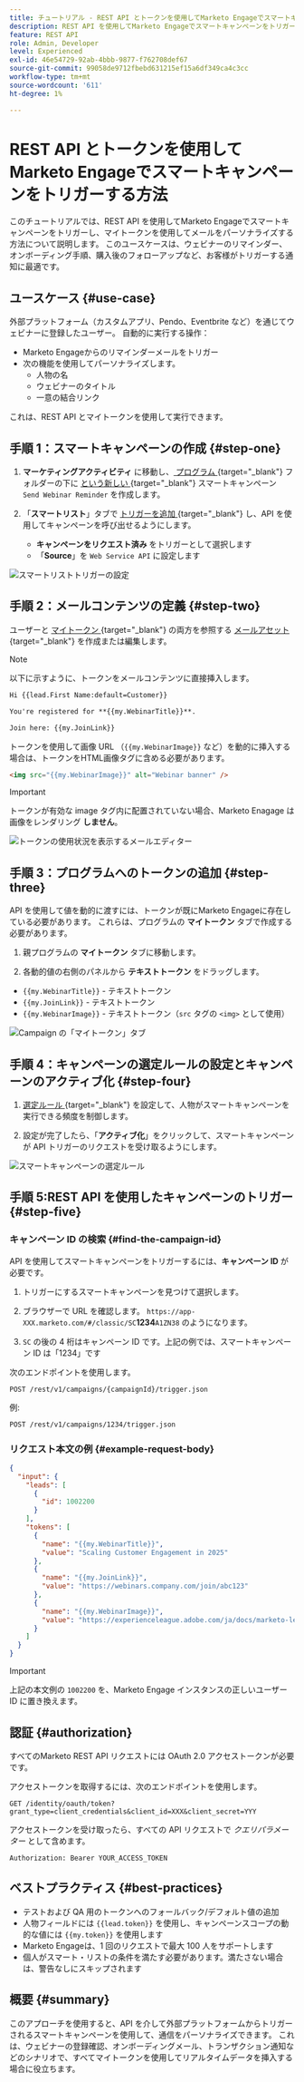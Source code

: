 ```yaml
---
title: チュートリアル - REST API とトークンを使用してMarketo Engageでスマートキャンペーンをトリガーする方法
description: REST API を使用してMarketo Engageでスマートキャンペーンをトリガーにし、マイトークンを使用してメールをパーソナライズする方法を説明します。
feature: REST API
role: Admin, Developer
level: Experienced
exl-id: 46e54729-92ab-4bbb-9877-f762708def67
source-git-commit: 99058de9712fbebd631215ef15a6df349ca4c3cc
workflow-type: tm+mt
source-wordcount: '611'
ht-degree: 1%

---
```


# REST API とトークンを使用してMarketo Engageでスマートキャンペーンをトリガーする方法

このチュートリアルでは、REST API を使用してMarketo Engageでスマートキャンペーンをトリガーし、マイトークンを使用してメールをパーソナライズする方法について説明します。 このユースケースは、ウェビナーのリマインダー、オンボーディング手順、購入後のフォローアップなど、お客様がトリガーする通知に最適です。

## ユースケース {#use-case}

外部プラットフォーム（カスタムアプリ、Pendo、Eventbrite など）を通じてウェビナーに登録したユーザー。 自動的に実行する操作：

* Marketo Engageからのリマインダーメールをトリガー
* 次の機能を使用してパーソナライズします。
   * 人物の名
   * ウェビナーのタイトル
   * 一意の結合リンク

これは、REST API とマイトークンを使用して実行できます。

## 手順 1：スマートキャンペーンの作成 {#step-one}

1. **マーケティングアクティビティ** に移動し、[ プログラム ](https://experienceleague.adobe.com/ja/docs/marketo/using/product-docs/core-marketo-concepts/programs/creating-programs/understanding-programs){target="_blank"} フォルダーの下に [ という新しい ](https://experienceleague.adobe.com/ja/docs/marketo/using/product-docs/core-marketo-concepts/smart-campaigns/understanding-smart-campaigns){target="_blank"} スマートキャンペーン `Send Webinar Reminder` を作成します。

1. 「**スマートリスト**」タブで [トリガーを追加 ](https://experienceleague.adobe.com/ja/docs/marketo/using/product-docs/core-marketo-concepts/smart-campaigns/creating-a-smart-campaign/define-smart-list-for-smart-campaign-trigger){target="_blank"} し、API を使用してキャンペーンを呼び出せるようにします。

   * **キャンペーンをリクエスト済み** をトリガーとして選択します
   * 「**Source**」を `Web Service API` に設定します

![ スマートリストトリガーの設定 ](assets/trigger-smart-campaign-rest-api-1.png)

## 手順 2：メールコンテンツの定義 {#step-two}

ユーザーと [ マイトークン ](https://experienceleague.adobe.com/ja/docs/marketo-developer/marketo/rest/assets/emails){target="_blank"} の両方を参照する [ メールアセット ](https://experienceleague.adobe.com/ja/docs/marketo/using/product-docs/core-marketo-concepts/programs/tokens/managing-my-tokens){target="_blank"} を作成または編集します。

>[!NOTE]
>
>以下に示すように、トークンをメールコンテンツに直接挿入します。

```html
Hi {{lead.First Name:default=Customer}}

You're registered for **{{my.WebinarTitle}}**.

Join here: {{my.JoinLink}}
```

トークンを使用して画像 URL （`{{my.WebinarImage}}` など）を動的に挿入する場合は、トークンをHTML画像タグに含める必要があります。

```html
<img src="{{my.WebinarImage}}" alt="Webinar banner" />
```

>[!IMPORTANT]
>
>トークンが有効な image タグ内に配置されていない場合、Marketo Enagage は画像をレンダリング **しません**。

![ トークンの使用状況を表示するメールエディター ](assets/trigger-smart-campaign-rest-api-2.png)

## 手順 3：プログラムへのトークンの追加 {#step-three}

API を使用して値を動的に渡すには、トークンが既にMarketo Engageに存在している必要があります。 これらは、プログラムの **マイトークン** タブで作成する必要があります。

1. 親プログラムの **マイトークン** タブに移動します。

2. 各動的値の右側のパネルから **テキストトークン** をドラッグします。

* `{{my.WebinarTitle}}` - テキストトークン
* `{{my.JoinLink}}` - テキストトークン
* `{{my.WebinarImage}}` - テキストトークン（`src` タグの `<img>` として使用）

![Campaign の「マイトークン」タブ ](assets/trigger-smart-campaign-rest-api-3.png)

## 手順 4：キャンペーンの選定ルールの設定とキャンペーンのアクティブ化 {#step-four}

1. [ 選定ルール ](https://experienceleague.adobe.com/ja/docs/marketo/using/product-docs/core-marketo-concepts/smart-campaigns/using-smart-campaigns/edit-qualification-rules-in-a-smart-campaign){target="_blank"} を設定して、人物がスマートキャンペーンを実行できる頻度を制御します。

1. 設定が完了したら、「**アクティブ化**」をクリックして、スマートキャンペーンが API トリガーのリクエストを受け取るようにします。

![ スマートキャンペーンの選定ルール ](assets/trigger-smart-campaign-rest-api-4.png)

## 手順 5:REST API を使用したキャンペーンのトリガー {#step-five}

### キャンペーン ID の検索 {#find-the-campaign-id}

API を使用してスマートキャンペーンをトリガーするには、**キャンペーン ID** が必要です。

1. トリガーにするスマートキャンペーンを見つけて選択します。

1. ブラウザーで URL を確認します。 `https://app-XXX.marketo.com/#/classic/SC`**1234**`A1ZN38` のようになります。

1. `SC` の後の 4 桁はキャンペーン ID です。上記の例では、スマートキャンペーン ID は「1234」です

次のエンドポイントを使用します。

```
POST /rest/v1/campaigns/{campaignId}/trigger.json
```

例:

```
POST /rest/v1/campaigns/1234/trigger.json
```

### リクエスト本文の例 {#example-request-body}

```json
{
  "input": {
    "leads": [
      {
        "id": 1002200
      }
    ],
    "tokens": [
      {
        "name": "{{my.WebinarTitle}}",
        "value": "Scaling Customer Engagement in 2025"
      },
      {
        "name": "{{my.JoinLink}}",
        "value": "https://webinars.company.com/join/abc123"
      },
      {
        "name": "{{my.WebinarImage}}",
        "value": "https://experienceleague.adobe.com/ja/docs/marketo-learn/tutorials/events/media_1c6f338a518ada11550084c8ab3a6bbf554ff6eac.jpeg"
      }
    ]
  }
}
```

>[!IMPORTANT]
>
>上記の本文例の `1002200` を、Marketo Engage インスタンスの正しいユーザー ID に置き換えます。

## 認証 {#authorization}

すべてのMarketo REST API リクエストには OAuth 2.0 アクセストークンが必要です。

アクセストークンを取得するには、次のエンドポイントを使用します。

```
GET /identity/oauth/token?grant_type=client_credentials&client_id=XXX&client_secret=YYY
```

アクセストークンを受け取ったら、すべての API リクエストで _クエリパラメーター_ として含めます。

```
Authorization: Bearer YOUR_ACCESS_TOKEN
```

## ベストプラクティス {#best-practices}

* テストおよび QA 用のトークンへのフォールバック/デフォルト値の追加
* 人物フィールドには `{{lead.token}}` を使用し、キャンペーンスコープの動的な値には `{{my.token}}` を使用します
* Marketo Engageは、1 回のリクエストで最大 100 人をサポートします
* 個人がスマート・リストの条件を満たす必要があります。満たさない場合は、警告なしにスキップされます

## 概要 {#summary}

このアプローチを使用すると、API を介して外部プラットフォームからトリガーされるスマートキャンペーンを使用して、通信をパーソナライズできます。 これは、ウェビナーの登録確認、オンボーディングメール、トランザクション通知などのシナリオで、すべてマイトークンを使用してリアルタイムデータを挿入する場合に役立ちます。

